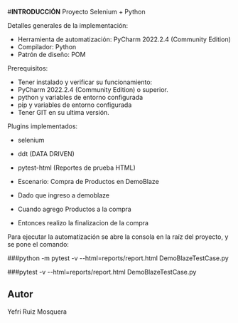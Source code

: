 #**INTRODUCCIÓN**
Proyecto Selenium + Python


Detalles generales de la implementación:

+ Herramienta de automatización: PyCharm 2022.2.4 (Community Edition)
+ Compilador:  Python
+ Patrón de diseño:  POM


Prerequisitos:

+ Tener instalado y verificar su funcionamiento:
+ PyCharm 2022.2.4 (Community Edition) o superior.
+ python y variables de entorno configurada
+ pip  y variables de entorno configurada 
+ Tener GIT en su ultima versión.

Plugins implementados:

+ selenium
+ ddt (DATA DRIVEN)
+ pytest-html (Reportes de prueba HTML)

+ Escenario: Compra de Productos en DemoBlaze
+ Dado que ingreso a demoblaze
+ Cuando agrego Productos a la compra
+ Entonces realizo la finalizacion de la compra


Para ejecutar la automatización se abre la consola en la raíz del proyecto, y se pone el comando:

###python -m pytest -v  --html=reports/report.html DemoBlazeTestCase.py

###pytest -v  --html=reports/report.html DemoBlazeTestCase.py


## Autor ##
Yefri Ruiz Mosquera
